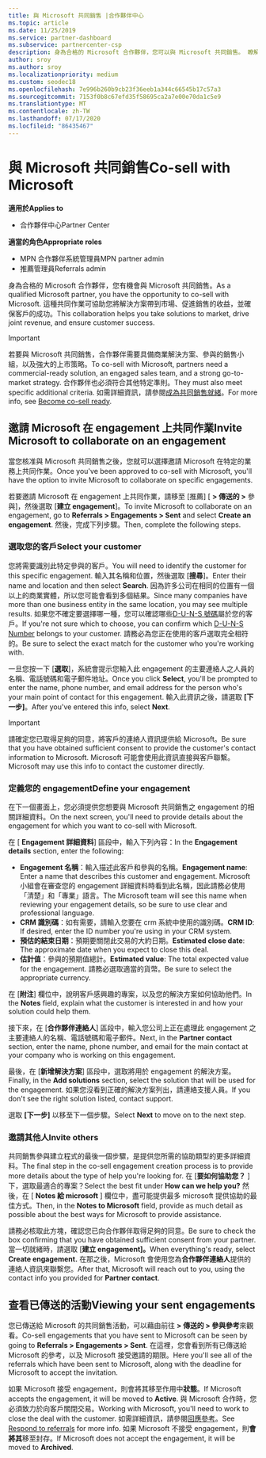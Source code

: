 ```yaml
---
title: 與 Microsoft 共同銷售 |合作夥伴中心
ms.topic: article
ms.date: 11/25/2019
ms.service: partner-dashboard
ms.subservice: partnercenter-csp
description: 身為合格的 Microsoft 合作夥伴，您可以與 Microsoft 共同銷售。 瞭解如何定義參與、邀請 Microsoft 共同作業，或觀看已傳送的合作。
author: sroy
ms.author: sroy
ms.localizationpriority: medium
ms.custom: seodec18
ms.openlocfilehash: 7e996b260b9cb23f36eeb1a344c66545b17c57a3
ms.sourcegitcommit: 7153f0b8c67efd35f58695ca2a7e00e70da1c5e9
ms.translationtype: MT
ms.contentlocale: zh-TW
ms.lasthandoff: 07/17/2020
ms.locfileid: "86435467"
---
```

# <a name="co-sell-with-microsoft"></a><span data-ttu-id="a45ac-104">與 Microsoft 共同銷售</span><span class="sxs-lookup"><span data-stu-id="a45ac-104">Co-sell with Microsoft</span></span>

<span data-ttu-id="a45ac-105">**適用於**</span><span class="sxs-lookup"><span data-stu-id="a45ac-105">**Applies to**</span></span>

-  <span data-ttu-id="a45ac-106">合作夥伴中心</span><span class="sxs-lookup"><span data-stu-id="a45ac-106">Partner Center</span></span>

<span data-ttu-id="a45ac-107">**適當的角色**</span><span class="sxs-lookup"><span data-stu-id="a45ac-107">**Appropriate roles**</span></span>

- <span data-ttu-id="a45ac-108">MPN 合作夥伴系統管理員</span><span class="sxs-lookup"><span data-stu-id="a45ac-108">MPN partner admin</span></span>
- <span data-ttu-id="a45ac-109">推薦管理員</span><span class="sxs-lookup"><span data-stu-id="a45ac-109">Referrals admin</span></span>

<span data-ttu-id="a45ac-110">身為合格的 Microsoft 合作夥伴，您有機會與 Microsoft 共同銷售。</span><span class="sxs-lookup"><span data-stu-id="a45ac-110">As a qualified Microsoft partner, you have the opportunity to co-sell with Microsoft.</span></span> <span data-ttu-id="a45ac-111">這種共同作業可協助您將解決方案帶到市場、促進銷售的收益，並確保客戶的成功。</span><span class="sxs-lookup"><span data-stu-id="a45ac-111">This collaboration helps you take solutions to market, drive joint revenue, and ensure customer success.</span></span>

> [!IMPORTANT]
> <span data-ttu-id="a45ac-112">若要與 Microsoft 共同銷售，合作夥伴需要具備商業解決方案、參與的銷售小組，以及強大的上市策略。</span><span class="sxs-lookup"><span data-stu-id="a45ac-112">To co-sell with Microsoft, partners need a commercial-ready solution, an engaged sales team, and a strong go-to-market strategy.</span></span> <span data-ttu-id="a45ac-113">合作夥伴也必須符合其他特定準則。</span><span class="sxs-lookup"><span data-stu-id="a45ac-113">They must also meet specific additional criteria.</span></span> <span data-ttu-id="a45ac-114">如需詳細資訊，請參閱[成為共同銷售就緒](https://partner.microsoft.com/reach-customers/selling-with-microsoft#become-ready)。</span><span class="sxs-lookup"><span data-stu-id="a45ac-114">For more info, see [Become co-sell ready](https://partner.microsoft.com/reach-customers/selling-with-microsoft#become-ready).</span></span>

## <a name="invite-microsoft-to-collaborate-on-an-engagement"></a><span data-ttu-id="a45ac-115">邀請 Microsoft 在 engagement 上共同作業</span><span class="sxs-lookup"><span data-stu-id="a45ac-115">Invite Microsoft to collaborate on an engagement</span></span>

<span data-ttu-id="a45ac-116">當您核准與 Microsoft 共同銷售之後，您就可以選擇邀請 Microsoft 在特定的業務上共同作業。</span><span class="sxs-lookup"><span data-stu-id="a45ac-116">Once you've been approved to co-sell with Microsoft, you'll have the option to invite Microsoft to collaborate on specific engagements.</span></span>

<span data-ttu-id="a45ac-117">若要邀請 Microsoft 在 engagement 上共同作業，請移至 [推薦] [ **> 傳送的 >** 參與]，然後選取 [**建立 engagement**]。</span><span class="sxs-lookup"><span data-stu-id="a45ac-117">To invite Microsoft to collaborate on an engagement, go to **Referrals > Engagements > Sent** and select **Create an engagement**.</span></span> <span data-ttu-id="a45ac-118">然後，完成下列步驟。</span><span class="sxs-lookup"><span data-stu-id="a45ac-118">Then, complete the following steps.</span></span>

### <a name="select-your-customer"></a><span data-ttu-id="a45ac-119">選取您的客戶</span><span class="sxs-lookup"><span data-stu-id="a45ac-119">Select your customer</span></span>

<span data-ttu-id="a45ac-120">您將需要識別此特定參與的客戶。</span><span class="sxs-lookup"><span data-stu-id="a45ac-120">You will need to identify the customer for this specific engagement.</span></span> <span data-ttu-id="a45ac-121">輸入其名稱和位置，然後選取 [**搜尋**]。</span><span class="sxs-lookup"><span data-stu-id="a45ac-121">Enter their name and location and then select **Search**.</span></span> <span data-ttu-id="a45ac-122">因為許多公司在相同的位置有一個以上的商業實體，所以您可能會看到多個結果。</span><span class="sxs-lookup"><span data-stu-id="a45ac-122">Since many companies have more than one business entity in the same location, you may see multiple results.</span></span> <span data-ttu-id="a45ac-123">如果您不確定要選擇哪一種，您可以確認哪些[D-U-N-S 號碼](https://www.dnb.com/duns-number.html)屬於您的客戶。</span><span class="sxs-lookup"><span data-stu-id="a45ac-123">If you're not sure which to choose, you can confirm which [D-U-N-S Number](https://www.dnb.com/duns-number.html) belongs to your customer.</span></span> <span data-ttu-id="a45ac-124">請務必為您正在使用的客戶選取完全相符的。</span><span class="sxs-lookup"><span data-stu-id="a45ac-124">Be sure to select the exact match for the customer who you're working with.</span></span> 

<span data-ttu-id="a45ac-125">一旦您按一下 [**選取**]，系統會提示您輸入此 engagement 的主要連絡人之人員的名稱、電話號碼和電子郵件地址。</span><span class="sxs-lookup"><span data-stu-id="a45ac-125">Once you click **Select**, you'll be prompted to enter the name, phone number, and email address for the person who's your main point of contact for this engagement.</span></span> <span data-ttu-id="a45ac-126">輸入此資訊之後，請選取 **[下一步]**。</span><span class="sxs-lookup"><span data-stu-id="a45ac-126">After you've entered this info, select **Next**.</span></span>

> [!IMPORTANT]
> <span data-ttu-id="a45ac-127">請確定您已取得足夠的同意，將客戶的連絡人資訊提供給 Microsoft。</span><span class="sxs-lookup"><span data-stu-id="a45ac-127">Be sure that you have obtained sufficient consent to provide the customer's contact information to Microsoft.</span></span> <span data-ttu-id="a45ac-128">Microsoft 可能會使用此資訊直接與客戶聯繫。</span><span class="sxs-lookup"><span data-stu-id="a45ac-128">Microsoft may use this info to contact the customer directly.</span></span>

### <a name="define-your-engagement"></a><span data-ttu-id="a45ac-129">定義您的 engagement</span><span class="sxs-lookup"><span data-stu-id="a45ac-129">Define your engagement</span></span>

<span data-ttu-id="a45ac-130">在下一個畫面上，您必須提供您想要與 Microsoft 共同銷售之 engagement 的相關詳細資料。</span><span class="sxs-lookup"><span data-stu-id="a45ac-130">On the next screen, you'll need to provide details about the engagement for which you want to co-sell with Microsoft.</span></span>

<span data-ttu-id="a45ac-131">在 [ **Engagement 詳細資料**] 區段中，輸入下列內容：</span><span class="sxs-lookup"><span data-stu-id="a45ac-131">In the **Engagement details** section, enter the following:</span></span>
- <span data-ttu-id="a45ac-132">**Engagement 名稱**：輸入描述此客戶和參與的名稱。</span><span class="sxs-lookup"><span data-stu-id="a45ac-132">**Engagement name**: Enter a name that describes this customer and engagement.</span></span> <span data-ttu-id="a45ac-133">Microsoft 小組會在審查您的 engagement 詳細資料時看到此名稱，因此請務必使用「清楚」和「專業」語言。</span><span class="sxs-lookup"><span data-stu-id="a45ac-133">The Microsoft team will see this name when reviewing your engagement details, so be sure to use clear and professional language.</span></span>
- <span data-ttu-id="a45ac-134">**CRM 識別碼**：如有需要，請輸入您要在 crm 系統中使用的識別碼。</span><span class="sxs-lookup"><span data-stu-id="a45ac-134">**CRM ID**: If desired, enter the ID number you're using in your CRM system.</span></span>
- <span data-ttu-id="a45ac-135">**預估的結束日期**：預期要關閉此交易的大約日期。</span><span class="sxs-lookup"><span data-stu-id="a45ac-135">**Estimated close date**: The approximate date when you expect to close this deal.</span></span>
- <span data-ttu-id="a45ac-136">**估計值**：參與的預期值總計。</span><span class="sxs-lookup"><span data-stu-id="a45ac-136">**Estimated value**: The total expected value for the engagement.</span></span> <span data-ttu-id="a45ac-137">請務必選取適當的貨幣。</span><span class="sxs-lookup"><span data-stu-id="a45ac-137">Be sure to select the appropriate currency.</span></span>

<span data-ttu-id="a45ac-138">在 [**附注**] 欄位中，說明客戶感興趣的專案，以及您的解決方案如何協助他們。</span><span class="sxs-lookup"><span data-stu-id="a45ac-138">In the **Notes** field, explain what the customer is interested in and how your solution could help them.</span></span>

 <span data-ttu-id="a45ac-139">接下來，在 [**合作夥伴連絡人**] 區段中，輸入您公司上正在處理此 engagement 之主要連絡人的名稱、電話號碼和電子郵件。</span><span class="sxs-lookup"><span data-stu-id="a45ac-139">Next, in the **Partner contact** section, enter the name, phone number, and email for the main contact at your company who is working on this engagement.</span></span>

<span data-ttu-id="a45ac-140">最後，在 [**新增解決方案**] 區段中，選取將用於 engagement 的解決方案。</span><span class="sxs-lookup"><span data-stu-id="a45ac-140">Finally, in the **Add solutions** section, select the solution that will be used for the engagement.</span></span> <span data-ttu-id="a45ac-141">如果您沒看到正確的解決方案列出，請連絡支援人員。</span><span class="sxs-lookup"><span data-stu-id="a45ac-141">If you don't see the right solution listed, contact support.</span></span>

<span data-ttu-id="a45ac-142">選取 **[下一步]** 以移至下一個步驟。</span><span class="sxs-lookup"><span data-stu-id="a45ac-142">Select **Next** to move on to the next step.</span></span>

### <a name="invite-others"></a><span data-ttu-id="a45ac-143">邀請其他人</span><span class="sxs-lookup"><span data-stu-id="a45ac-143">Invite others</span></span>

<span data-ttu-id="a45ac-144">共同銷售參與建立程式的最後一個步驟，是提供您所需的協助類型的更多詳細資料。</span><span class="sxs-lookup"><span data-stu-id="a45ac-144">The final step in the co-sell engagement creation process is to provide more details about the type of help you're looking for.</span></span> <span data-ttu-id="a45ac-145">在 [**要如何協助您？** ] 下，選取最適合的專案？</span><span class="sxs-lookup"><span data-stu-id="a45ac-145">Select the best fit under **How can we help you?**</span></span> <span data-ttu-id="a45ac-146">然後，在 [ **Notes 給 microsoft** ] 欄位中，盡可能提供最多 microsoft 提供協助的最佳方式。</span><span class="sxs-lookup"><span data-stu-id="a45ac-146">Then, in the **Notes to Microsoft** field, provide as much detail as possible about the best ways for Microsoft to provide assistance.</span></span>

<span data-ttu-id="a45ac-147">請務必核取此方塊，確認您已向合作夥伴取得足夠的同意。</span><span class="sxs-lookup"><span data-stu-id="a45ac-147">Be sure to check the box confirming that you have obtained sufficient consent from your partner.</span></span> <span data-ttu-id="a45ac-148">當一切就緒時，請選取 [**建立 engagement]。**</span><span class="sxs-lookup"><span data-stu-id="a45ac-148">When everything's ready, select **Create engagement.**</span></span> <span data-ttu-id="a45ac-149">在那之後，Microsoft 會使用您為**合作夥伴連絡人**提供的連絡人資訊來聯繫您。</span><span class="sxs-lookup"><span data-stu-id="a45ac-149">After that, Microsoft will reach out to you, using the contact info you provided for **Partner contact**.</span></span>

## <a name="viewing-your-sent-engagements"></a><span data-ttu-id="a45ac-150">查看已傳送的活動</span><span class="sxs-lookup"><span data-stu-id="a45ac-150">Viewing your sent engagements</span></span>

<span data-ttu-id="a45ac-151">您已傳送給 Microsoft 的共同銷售活動，可以藉由前往 **> 傳送的 > 參與參考**來觀看。</span><span class="sxs-lookup"><span data-stu-id="a45ac-151">Co-sell engagements that you have sent to Microsoft can be seen by going to **Referrals > Engagements > Sent**.</span></span> <span data-ttu-id="a45ac-152">在這裡，您會看到所有已傳送給 Microsoft 的參考，以及 Microsoft 接受邀請的期限。</span><span class="sxs-lookup"><span data-stu-id="a45ac-152">Here you'll see all of the referrals which have been sent to Microsoft, along with the deadline for Microsoft to accept the invitation.</span></span>

<span data-ttu-id="a45ac-153">如果 Microsoft 接受 engagement，則會將其移至作用中**狀態**。</span><span class="sxs-lookup"><span data-stu-id="a45ac-153">If Microsoft accepts the engagement, it will be moved to **Active**.</span></span> <span data-ttu-id="a45ac-154">與 Microsoft 合作時，您必須致力於向客戶關閉交易。</span><span class="sxs-lookup"><span data-stu-id="a45ac-154">Working with Microsoft, you'll need to work to close the deal with the customer.</span></span> <span data-ttu-id="a45ac-155">如需詳細資訊，請參閱[回應參考](responding-to-referrals.md)。</span><span class="sxs-lookup"><span data-stu-id="a45ac-155">See [Respond to referrals](responding-to-referrals.md) for more info.</span></span> <span data-ttu-id="a45ac-156">如果 Microsoft 不接受 engagement，則**會將其**移至封存。</span><span class="sxs-lookup"><span data-stu-id="a45ac-156">If Microsoft does not accept the engagement, it will be moved to **Archived**.</span></span>
